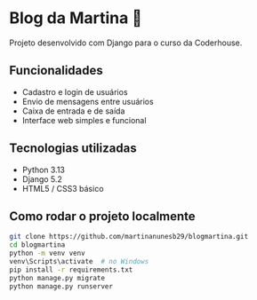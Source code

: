 # Blog da Martina 📝

Projeto desenvolvido com Django para o curso da Coderhouse.

## Funcionalidades
- Cadastro e login de usuários
- Envio de mensagens entre usuários
- Caixa de entrada e de saída
- Interface web simples e funcional

## Tecnologias utilizadas
- Python 3.13
- Django 5.2
- HTML5 / CSS3 básico

## Como rodar o projeto localmente

```bash
git clone https://github.com/martinanunesb29/blogmartina.git
cd blogmartina
python -m venv venv
venv\Scripts\activate  # no Windows
pip install -r requirements.txt
python manage.py migrate
python manage.py runserver
